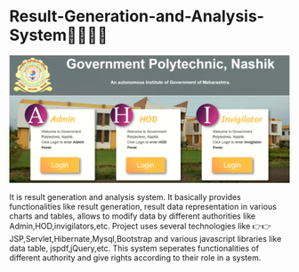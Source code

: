 # Result-Generation-and-Analysis-System👩‍💻👩‍💻
![!HOME_PAGE](./web/img/HomePage.png)


It is result generation and analysis system. It basically provides functionalities like result generation, result data representation
in various charts and tables, allows to modify data by different authorities like Admin,HOD,invigilators,etc. Project uses several technologies
like 👉👉 JSP,Servlet,Hibernate,Mysql,Bootstrap and various javascript libraries like data table, jspdf,jQuery,etc. This system seperates functionalities of different authority and give rights according to their role in a system.
